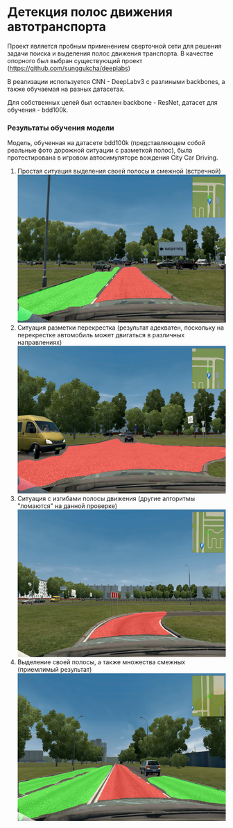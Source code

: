 # Детекция полос движения автотранспорта

Проект является пробным применением сверточной сети для
решения задачи поиска и выделения полос движения транспорта.
В качестве опорного был выбран существующий проект (<https://github.com/sunggukcha/deeplabs>)

В реализации используется CNN - DeepLabv3 с разлиными backbones, а 
также обучаемая на разных датасетах.

Для собственных целей был оставлен backbone - ResNet, датасет для 
обучения - bdd100k.


### Результаты обучения модели
Модель, обученная на датасете bdd100k (представляющем собой реальные фото
дорожной ситуации с разметкой полос), была протестирована
в игровом автосимуляторе вождения City Car Driving.

1. Простая ситуация выделения своей полосы и смежной (встречной)
![screenshot of sample](./results/pic1.png) 
2. Ситуация разметки перекрестка (результат адекватен, поскольку
на перекрестке автомобиль может двигаться в различных направлениях)
![screenshot of sample](./results/pic2.png) 
3. Ситуация с изгибами полосы движения (другие алгоритмы "ломаются" на 
данной проверке)
![screenshot of sample](./results/pic3.png) 
4. Выделение своей полосы, а также множества смежных (приемлимый результат)
![screenshot of sample](./results/pic4.png) 
